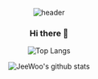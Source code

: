 <div align=center>

![header](https://capsule-render.vercel.app/api?type=slice&color=gradient&text=%20JeeWoo%20%20&height=200&fontSize=100)
 </div>
 <div align=center>

### Hi there 👋
 
![Top Langs](https://github-readme-stats.vercel.app/api/top-langs/?username=cjw020607&layout=compact&theme=default)
 
![JeeWoo's github stats](https://github-readme-stats.vercel.app/api?username=cjw020607&show_icons=true&theme=react)  
